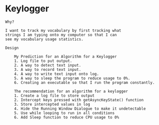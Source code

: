 # Keylogger
    Why?

    I want to track my vocabulary by first tracking what 
    strings I am typing onto my computer so that I can
    see my vocabulary usage statistics. 

    Design

        My Prediction for an Algorithm for a Keylogger
        1. Log file to put output.
        2. A way to detect text input.
        3. A way to record text input.
        4. A way to write text input onto log.
        5. A way to sleep the program to reduce usage to 0%.
        6. Creating an executable so that I run the program constantly.

        The recommendation for an algorithm for a keylogger
        1. Create a log file to store output
        2. Intercept keys pressed with getAsyncKeyState() function
        3. Store intercepted values in log
        4. Hide the Running Window Dialogue to make it undetectable
        5. Use while looping to run in all conditions
        6. Add Sleep function to reduce CPU usage to 0%

        
